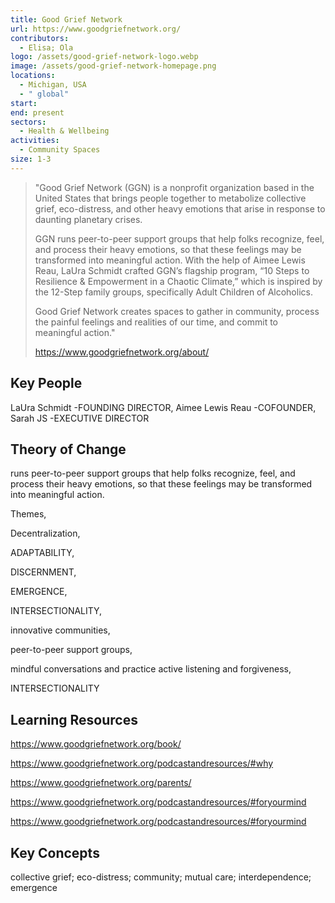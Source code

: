 ```yaml
---
title: Good Grief Network
url: https://www.goodgriefnetwork.org/
contributors:
  - Elisa; Ola
logo: /assets/good-grief-network-logo.webp
image: /assets/good-grief-network-homepage.png
locations:
  - Michigan, USA
  - " global"
start: 
end: present
sectors:
  - Health & Wellbeing
activities:
  - Community Spaces
size: 1-3
---
```

> "Good Grief Network (GGN) is a nonprofit organization based in the United States that brings people together to metabolize collective grief, eco-distress, and other heavy emotions that arise in response to daunting planetary crises.
> 
> GGN runs peer-to-peer support groups that help folks recognize, feel, and process their heavy emotions, so that these feelings may be transformed into meaningful action. With the help of Aimee Lewis Reau, LaUra Schmidt crafted GGN’s flagship program, “10 Steps to Resilience & Empowerment in a Chaotic Climate,”  which is inspired by the 12-Step family groups, specifically Adult Children of Alcoholics.
> 
> Good Grief Network creates spaces to gather in community, process the painful feelings and realities of our time, and commit to meaningful action."
> 
> https://www.goodgriefnetwork.org/about/

## Key People

LaUra Schmidt -FOUNDING DIRECTOR, Aimee Lewis Reau -COFOUNDER, Sarah JS -EXECUTIVE DIRECTOR

## Theory of Change

runs peer-to-peer support groups that help folks recognize, feel, and process their heavy emotions, so that these feelings may be transformed into meaningful action.



Themes, 

Decentralization, 

ADAPTABILITY,

DISCERNMENT, 

EMERGENCE,

INTERSECTIONALITY, 

innovative communities,

peer-to-peer support groups,

mindful conversations and practice active listening and forgiveness,

INTERSECTIONALITY

## Learning Resources

https://www.goodgriefnetwork.org/book/

https://www.goodgriefnetwork.org/podcastandresources/#why

https://www.goodgriefnetwork.org/parents/

https://www.goodgriefnetwork.org/podcastandresources/#foryourmind

https://www.goodgriefnetwork.org/podcastandresources/#foryourmind

## Key Concepts

collective grief; eco-distress; community; mutual care; interdependence; emergence
